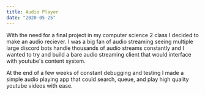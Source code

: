 ```yaml
---
title: Audio Player
date: "2020-05-25"
---
```


With the need for a final project in my computer science 2 class I decided to make an audio reciever. I was a big fan of audio streaming seeing multiple large discord bots handle thousands of audio streams constantly and I wanted to try and build a bare audio streaming client that would interface with youtube's content system.

At the end of a few weeks of constant debugging and testing I made a simple audio playing app that could search, queue, and play high quality youtube videos with ease.
